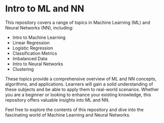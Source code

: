 # Intro to ML and NN

This repository covers a range of topics in Machine Learning (ML) and Neural Networks (NN), including:

- Intro to Machine Learning
- Linear Regression
- Logistic Regression
- Classification Metrics
- Imbalanced Data
- Intro to Neural Networks
- Clustering

These topics provide a comprehensive overview of ML and NN concepts, algorithms, and applications. Learners will gain a solid understanding of these subjects and be able to apply them to real-world scenarios. Whether you are a beginner or looking to enhance your existing knowledge, this repository offers valuable insights into ML and NN.

Feel free to explore the contents of this repository and dive into the fascinating world of Machine Learning and Neural Networks.
